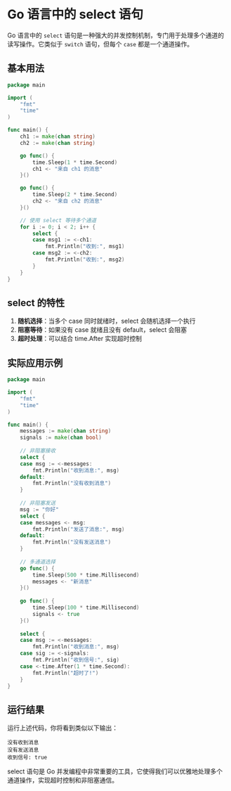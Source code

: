 # Go 语言中的 select 语句

Go 语言中的 `select` 语句是一种强大的并发控制机制，专门用于处理多个通道的读写操作。它类似于 `switch` 语句，但每个 `case` 都是一个通道操作。

## 基本用法

```go
package main

import (
    "fmt"
    "time"
)

func main() {
    ch1 := make(chan string)
    ch2 := make(chan string)

    go func() {
        time.Sleep(1 * time.Second)
        ch1 <- "来自 ch1 的消息"
    }()

    go func() {
        time.Sleep(2 * time.Second)
        ch2 <- "来自 ch2 的消息"
    }()

    // 使用 select 等待多个通道
    for i := 0; i < 2; i++ {
        select {
        case msg1 := <-ch1:
            fmt.Println("收到:", msg1)
        case msg2 := <-ch2:
            fmt.Println("收到:", msg2)
        }
    }
}
```

## select 的特性

1. **随机选择**：当多个 case 同时就绪时，select 会随机选择一个执行
2. **阻塞等待**：如果没有 case 就绪且没有 default，select 会阻塞
3. **超时处理**：可以结合 time.After 实现超时控制

## 实际应用示例

```go
package main

import (
    "fmt"
    "time"
)

func main() {
    messages := make(chan string)
    signals := make(chan bool)
    
    // 非阻塞接收
    select {
    case msg := <-messages:
        fmt.Println("收到消息:", msg)
    default:
        fmt.Println("没有收到消息")
    }
    
    // 非阻塞发送
    msg := "你好"
    select {
    case messages <- msg:
        fmt.Println("发送了消息:", msg)
    default:
        fmt.Println("没有发送消息")
    }
    
    // 多通道选择
    go func() {
        time.Sleep(500 * time.Millisecond)
        messages <- "新消息"
    }()
    
    go func() {
        time.Sleep(100 * time.Millisecond)
        signals <- true
    }()
    
    select {
    case msg := <-messages:
        fmt.Println("收到消息:", msg)
    case sig := <-signals:
        fmt.Println("收到信号:", sig)
    case <-time.After(1 * time.Second):
        fmt.Println("超时了!")
    }
}
```

## 运行结果

运行上述代码，你将看到类似以下输出：

```
没有收到消息
没有发送消息
收到信号: true
```

select 语句是 Go 并发编程中非常重要的工具，它使得我们可以优雅地处理多个通道操作，实现超时控制和非阻塞通信。